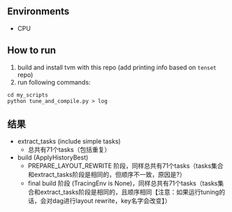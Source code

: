 ## Environments
- CPU

## How to run
1. build and install tvm with this repo (add printing info based on `tenset` repo)
2. run following commands:
```
cd my_scripts
python tune_and_compile.py > log
```

## 结果
- extract_tasks (include simple tasks)
  - 总共有71个tasks（包括重复）
- build (ApplyHistoryBest)
  - PREPARE_LAYOUT_REWRITE 阶段，同样总共有71个tasks（tasks集合和extract_tasks阶段是相同的，但顺序不一致，原因是?）
  - final build 阶段 (TracingEnv is None)，同样总共有71个tasks（tasks集合和extract_tasks阶段是相同的，且顺序相同【注意：如果运行tuning的话，会对dag进行layout rewrite，key名字会改变】）
